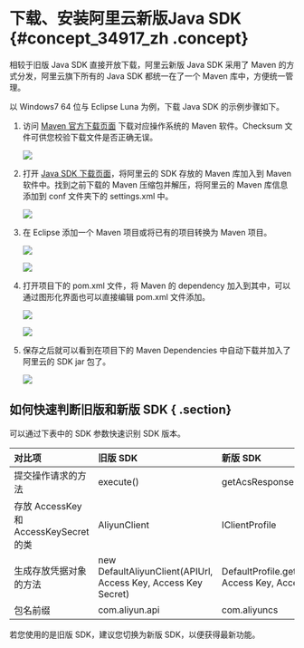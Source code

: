 # 下载、安装阿里云新版Java SDK {#concept_34917_zh .concept}

相较于旧版 Java SDK 直接开放下载，阿里云新版 Java SDK 采用了 Maven 的方式分发，阿里云旗下所有的 Java SDK 都统一在了一个 Maven 库中，方便统一管理。

以 Windows7 64 位与 Eclipse Luna 为例，下载 Java SDK 的示例步骤如下。

1.  访问 [Maven 官方下载页面](http://maven.apache.org/download.cgi) 下载对应操作系统的 Maven 软件。Checksum 文件可供您校验下载文件是否正确无误。

    ![](http://static-aliyun-doc.oss-cn-hangzhou.aliyuncs.com/assets/img/10054/153909759713402_zh-CN.png)

2.  打开 [Java SDK 下载页面](http://develop.aliyun.com/sdk/java)，将阿里云的 SDK 存放的 Maven 库加入到 Maven 软件中。找到之前下载的 Maven 压缩包并解压，将阿里云的 Maven 库信息添加到 conf 文件夹下的 settings.xml 中。

    ![](http://static-aliyun-doc.oss-cn-hangzhou.aliyuncs.com/assets/img/10054/153909759713403_zh-CN.png)

3.  在 Eclipse 添加一个 Maven 项目或将已有的项目转换为 Maven 项目。

    ![](http://static-aliyun-doc.oss-cn-hangzhou.aliyuncs.com/assets/img/10054/153909759713404_zh-CN.png)

    ![](http://static-aliyun-doc.oss-cn-hangzhou.aliyuncs.com/assets/img/10054/153909759713405_zh-CN.jpg)

4.  打开项目下的 pom.xml 文件，将 Maven 的 dependency 加入到其中，可以通过图形化界面也可以直接编辑 pom.xml 文件添加。

    ![](http://static-aliyun-doc.oss-cn-hangzhou.aliyuncs.com/assets/img/10054/153909759713406_zh-CN.jpg)

    ![](http://static-aliyun-doc.oss-cn-hangzhou.aliyuncs.com/assets/img/10054/153909759713407_zh-CN.jpg)

5.  保存之后就可以看到在项目下的 Maven Dependencies 中自动下载并加入了阿里云的 SDK jar 包了。

    ![](http://static-aliyun-doc.oss-cn-hangzhou.aliyuncs.com/assets/img/10054/153909759813408_zh-CN.jpg)


## 如何快速判断旧版和新版 SDK { .section}

可以通过下表中的 SDK 参数快速识别 SDK 版本。

|对比项|旧版 SDK|新版 SDK|
|:--|:-----|:-----|
|提交操作请求的方法|execute\(\)|getAcsResponse\(\)|
|存放 AccessKey 和 AccessKeySecret 的类|AliyunClient|IClientProfile|
|生成存放凭据对象的方法|new DefaultAliyunClient\(APIUrl, Access Key, Access Key Secret\)|DefaultProfile.getProfile\(RegionId, Access Key, Access Key Secret\)|
|包名前缀|com.aliyun.api|com.aliyuncs|

若您使用的是旧版 SDK，建议您切换为新版 SDK，以便获得最新功能。

